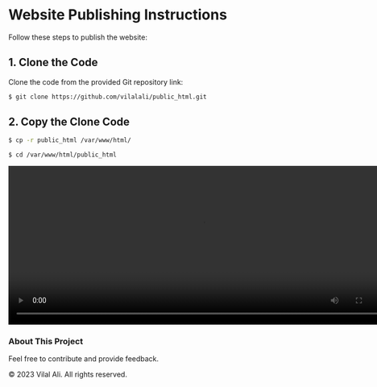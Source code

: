 # Website Publishing Instructions

Follow these steps to publish the website:

## 1. Clone the Code

Clone the code from the provided Git repository link:

```bash
$ git clone https://github.com/vilalali/public_html.git
```
## 2. Copy the Clone Code
```bash
$ cp -r public_html /var/www/html/

$ cd /var/www/html/public_html
```

<video width="768" height="315" controls>
  <source src="/krishnaSirProfileDemo.mp4" type="video/mp4">
</video>

### About This Project

Feel free to contribute and provide feedback.

© 2023 Vilal Ali. All rights reserved.
